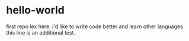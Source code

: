 # hello-world
first repo
lex here. i'd like to write code better and learn other languages
this line is an additional test.

